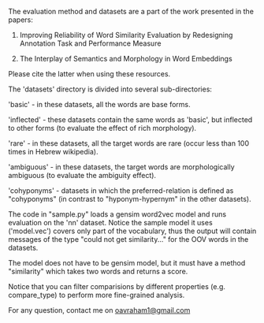 The evaluation method and datasets are a part of the work presented in the papers:

1. Improving Reliability of Word Similarity Evaluation by Redesigning Annotation Task and Performance Measure

2. The Interplay of Semantics and Morphology in Word Embeddings

Please cite the latter when using these resources.


The 'datasets' directory is divided into several sub-directories:

'basic' - in these datasets, all the words are base forms.

'inflected' - these datasets contain the same words as 'basic', but inflected to other forms (to evaluate the effect of rich morphology).

'rare' - in these datasets, all the target words are rare (occur less than 100 times in Hebrew wikipedia).

'ambiguous' - in these datasets, the target words are morphologically ambiguous (to evaluate the ambiguity effect).

'cohyponyms' - datasets in which the preferred-relation is defined as "cohyponyms" (in contrast to "hyponym-hypernym" in the other datasets).

The code in "sample.py" loads a gensim word2vec model and runs evaluation on the 'nn' dataset.
Notice the sample model it uses ('model.vec') covers only part of the vocabulary, thus the output will contain messages of the type "could not get similarity..." for the OOV words in the datasets.

The model does not have to be gensim model, but it must have a method "similarity" which takes two words and returns a score.

Notice that you can filter comparisions by different properties (e.g. compare_type) to perform more fine-grained analysis.


For any question, contact me on oavraham1@gmail.com